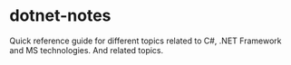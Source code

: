 # dotnet-notes
Quick reference guide for different topics related to C#, .NET Framework and MS technologies. And related topics.
